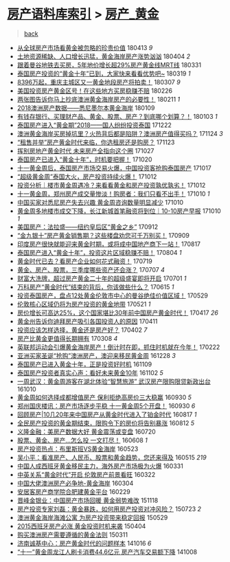 [房产语料库索引](../../README.md)  > [房产_黄金](房产_黄金.md)
====
> [back](../README.md)

- [从全球房产市场看黄金被忽略的珍贵价值](http://jkwz.applinzi.com/ittc/7091567652336305163.html#%E4%BB%8E%E5%85%A8%E7%90%83%E6%88%BF%E4%BA%A7%E5%B8%82%E5%9C%BA%E7%9C%8B%E9%BB%84%E9%87%91%E8%A2%AB%E5%BF%BD%E7%95%A5%E7%9A%84%E7%8F%8D%E8%B4%B5%E4%BB%B7%E5%80%BC) 180413 *9* 
- [土地资源稀缺、人口增长迅猛，黄金海岸房产涨势汹汹](http://jkwz.applinzi.com/ittc/7088044300145525776.html#%E5%9C%9F%E5%9C%B0%E8%B5%84%E6%BA%90%E7%A8%80%E7%BC%BA%E3%80%81%E4%BA%BA%E5%8F%A3%E5%A2%9E%E9%95%BF%E8%BF%85%E7%8C%9B%EF%BC%8C%E9%BB%84%E9%87%91%E6%B5%B7%E5%B2%B8%E6%88%BF%E4%BA%A7%E6%B6%A8%E5%8A%BF%E6%B1%B9%E6%B1%B9) 180404 *2* 
- [跟着曼谷地铁去买房，5年地价增长超29%房产黄金线MRT线](http://jkwz.applinzi.com/ittc/7086599560522892305.html#%E8%B7%9F%E7%9D%80%E6%9B%BC%E8%B0%B7%E5%9C%B0%E9%93%81%E5%8E%BB%E4%B9%B0%E6%88%BF%EF%BC%8C5%E5%B9%B4%E5%9C%B0%E4%BB%B7%E5%A2%9E%E9%95%BF%E8%B6%8529%25%E6%88%BF%E4%BA%A7%E9%BB%84%E9%87%91%E7%BA%BFMRT%E7%BA%BF) 180331  
- [泰国房产投资的“黄金十年”已到，大家快来看看优势吧~](http://jkwz.applinzi.com/ittc/7082235746704688135.html#%E6%B3%B0%E5%9B%BD%E6%88%BF%E4%BA%A7%E6%8A%95%E8%B5%84%E7%9A%84%E2%80%9C%E9%BB%84%E9%87%91%E5%8D%81%E5%B9%B4%E2%80%9D%E5%B7%B2%E5%88%B0%EF%BC%8C%E5%A4%A7%E5%AE%B6%E5%BF%AB%E6%9D%A5%E7%9C%8B%E7%9C%8B%E4%BC%98%E5%8A%BF%E5%90%A7%7E) 180319 *1* 
- [8396万起，重庆主城区又一黄金地段房产将拍卖！](http://jkwz.applinzi.com/ittc/7077673258076079121.html#8396%E4%B8%87%E8%B5%B7%EF%BC%8C%E9%87%8D%E5%BA%86%E4%B8%BB%E5%9F%8E%E5%8C%BA%E5%8F%88%E4%B8%80%E9%BB%84%E9%87%91%E5%9C%B0%E6%AE%B5%E6%88%BF%E4%BA%A7%E5%B0%86%E6%8B%8D%E5%8D%96%EF%BC%81) 180307 *9* 
- [美国投资房产黄金区号！在这些地方买房稳赚不赔](http://jkwz.applinzi.com/ittc/7074334372268606480.html#%E7%BE%8E%E5%9B%BD%E6%8A%95%E8%B5%84%E6%88%BF%E4%BA%A7%E9%BB%84%E9%87%91%E5%8C%BA%E5%8F%B7%EF%BC%81%E5%9C%A8%E8%BF%99%E4%BA%9B%E5%9C%B0%E6%96%B9%E4%B9%B0%E6%88%BF%E7%A8%B3%E8%B5%9A%E4%B8%8D%E8%B5%94) 180226  
- [两张图告诉你马上抄底澳洲黄金海岸房产的必要性！](http://jkwz.applinzi.com/ittc/7068745802900309008.html#%E4%B8%A4%E5%BC%A0%E5%9B%BE%E5%91%8A%E8%AF%89%E4%BD%A0%E9%A9%AC%E4%B8%8A%E6%8A%84%E5%BA%95%E6%BE%B3%E6%B4%B2%E9%BB%84%E9%87%91%E6%B5%B7%E5%B2%B8%E6%88%BF%E4%BA%A7%E7%9A%84%E5%BF%85%E8%A6%81%E6%80%A7%EF%BC%81) 180211 *1* 
- [2018澳洲房产数据——悉尼墨尔本黄金海岸](http://jkwz.applinzi.com/ittc/7056616642350416912.html#2018%E6%BE%B3%E6%B4%B2%E6%88%BF%E4%BA%A7%E6%95%B0%E6%8D%AE%E2%80%94%E2%80%94%E6%82%89%E5%B0%BC%E5%A2%A8%E5%B0%94%E6%9C%AC%E9%BB%84%E9%87%91%E6%B5%B7%E5%B2%B8) 180109  
- [有钱存银行、买理财产品、黄金、股票、房产？到底哪个划算？！](http://jkwz.applinzi.com/ittc/7054395087994225674.html#%E6%9C%89%E9%92%B1%E5%AD%98%E9%93%B6%E8%A1%8C%E3%80%81%E4%B9%B0%E7%90%86%E8%B4%A2%E4%BA%A7%E5%93%81%E3%80%81%E9%BB%84%E9%87%91%E3%80%81%E8%82%A1%E7%A5%A8%E3%80%81%E6%88%BF%E4%BA%A7%EF%BC%9F%E5%88%B0%E5%BA%95%E5%93%AA%E4%B8%AA%E5%88%92%E7%AE%97%EF%BC%9F%EF%BC%81) 180103 *1* 
- [泰国房产进入“黄金期”2018——国人纷纷投资泰国](http://jkwz.applinzi.com/ittc/7049838702669333520.html#%E6%B3%B0%E5%9B%BD%E6%88%BF%E4%BA%A7%E8%BF%9B%E5%85%A5%E2%80%9C%E9%BB%84%E9%87%91%E6%9C%9F%E2%80%9D2018%E2%80%94%E2%80%94%E5%9B%BD%E4%BA%BA%E7%BA%B7%E7%BA%B7%E6%8A%95%E8%B5%84%E6%B3%B0%E5%9B%BD) 171222  
- [澳洲黄金海岸买房掉坑里？火热背后都是陷阱？澳洲房产值得买吗？](http://jkwz.applinzi.com/ittc/7038525750087517201.html#%E6%BE%B3%E6%B4%B2%E9%BB%84%E9%87%91%E6%B5%B7%E5%B2%B8%E4%B9%B0%E6%88%BF%E6%8E%89%E5%9D%91%E9%87%8C%EF%BC%9F%E7%81%AB%E7%83%AD%E8%83%8C%E5%90%8E%E9%83%BD%E6%98%AF%E9%99%B7%E9%98%B1%EF%BC%9F%E6%BE%B3%E6%B4%B2%E6%88%BF%E4%BA%A7%E5%80%BC%E5%BE%97%E4%B9%B0%E5%90%97%EF%BC%9F) 171124 *3* 
- [“租售并举”房产黄金时代来临，你选租房还是购房？](http://jkwz.applinzi.com/ittc/7039138320972514321.html#%E2%80%9C%E7%A7%9F%E5%94%AE%E5%B9%B6%E4%B8%BE%E2%80%9D%E6%88%BF%E4%BA%A7%E9%BB%84%E9%87%91%E6%97%B6%E4%BB%A3%E6%9D%A5%E4%B8%B4%EF%BC%8C%E4%BD%A0%E9%80%89%E7%A7%9F%E6%88%BF%E8%BF%98%E6%98%AF%E8%B4%AD%E6%88%BF%EF%BC%9F) 171123  
- [挥别房地产黄金时代 未来房产全指向这个圈](http://jkwz.applinzi.com/ittc/7029146184906703888.html#%E6%8C%A5%E5%88%AB%E6%88%BF%E5%9C%B0%E4%BA%A7%E9%BB%84%E9%87%91%E6%97%B6%E4%BB%A3+%E6%9C%AA%E6%9D%A5%E6%88%BF%E4%BA%A7%E5%85%A8%E6%8C%87%E5%90%91%E8%BF%99%E4%B8%AA%E5%9C%88) 171027  
- [泰国房产已进入“黄金十年”，时机要把握！](http://jkwz.applinzi.com/ittc/7026466843563394064.html#%E6%B3%B0%E5%9B%BD%E6%88%BF%E4%BA%A7%E5%B7%B2%E8%BF%9B%E5%85%A5%E2%80%9C%E9%BB%84%E9%87%91%E5%8D%81%E5%B9%B4%E2%80%9D%EF%BC%8C%E6%97%B6%E6%9C%BA%E8%A6%81%E6%8A%8A%E6%8F%A1%EF%BC%81) 171020  
- [十一黄金周后，泰国房产市场交易火爆，中国投资客抢购泰国房产](http://jkwz.applinzi.com/ittc/7025349170527994896.html#%E5%8D%81%E4%B8%80%E9%BB%84%E9%87%91%E5%91%A8%E5%90%8E%EF%BC%8C%E6%B3%B0%E5%9B%BD%E6%88%BF%E4%BA%A7%E5%B8%82%E5%9C%BA%E4%BA%A4%E6%98%93%E7%81%AB%E7%88%86%EF%BC%8C%E4%B8%AD%E5%9B%BD%E6%8A%95%E8%B5%84%E5%AE%A2%E6%8A%A2%E8%B4%AD%E6%B3%B0%E5%9B%BD%E6%88%BF%E4%BA%A7) 171017  
- [“超级黄金周”泰国大火，房产投资持续火爆！](http://jkwz.applinzi.com/ittc/7023567007398757392.html#%E2%80%9C%E8%B6%85%E7%BA%A7%E9%BB%84%E9%87%91%E5%91%A8%E2%80%9D%E6%B3%B0%E5%9B%BD%E5%A4%A7%E7%81%AB%EF%BC%8C%E6%88%BF%E4%BA%A7%E6%8A%95%E8%B5%84%E6%8C%81%E7%BB%AD%E7%81%AB%E7%88%86%EF%BC%81) 171012  
- [投资分析｜楼市黄金周遇冷？来看看黄金和房产投资孰优孰劣！](http://jkwz.applinzi.com/ittc/7023520380189410321.html#%E6%8A%95%E8%B5%84%E5%88%86%E6%9E%90%EF%BD%9C%E6%A5%BC%E5%B8%82%E9%BB%84%E9%87%91%E5%91%A8%E9%81%87%E5%86%B7%EF%BC%9F%E6%9D%A5%E7%9C%8B%E7%9C%8B%E9%BB%84%E9%87%91%E5%92%8C%E6%88%BF%E4%BA%A7%E6%8A%95%E8%B5%84%E5%AD%B0%E4%BC%98%E5%AD%B0%E5%8A%A3%EF%BC%81) 171012  
- [十一黄金周，郑州房产成交量惨淡！购房者：我们只看不出手！](http://jkwz.applinzi.com/ittc/7022863636870202384.html#%E5%8D%81%E4%B8%80%E9%BB%84%E9%87%91%E5%91%A8%EF%BC%8C%E9%83%91%E5%B7%9E%E6%88%BF%E4%BA%A7%E6%88%90%E4%BA%A4%E9%87%8F%E6%83%A8%E6%B7%A1%EF%BC%81%E8%B4%AD%E6%88%BF%E8%80%85%EF%BC%9A%E6%88%91%E4%BB%AC%E5%8F%AA%E7%9C%8B%E4%B8%8D%E5%87%BA%E6%89%8B%EF%BC%81) 171010 *1* 
- [中国买家对悉尼房产失去兴趣 黄金周咨询数量明显减少](http://jkwz.applinzi.com/ittc/7022860697388712977.html#%E4%B8%AD%E5%9B%BD%E4%B9%B0%E5%AE%B6%E5%AF%B9%E6%82%89%E5%B0%BC%E6%88%BF%E4%BA%A7%E5%A4%B1%E5%8E%BB%E5%85%B4%E8%B6%A3+%E9%BB%84%E9%87%91%E5%91%A8%E5%92%A8%E8%AF%A2%E6%95%B0%E9%87%8F%E6%98%8E%E6%98%BE%E5%87%8F%E5%B0%91) 171010  
- [黄金周多地楼市成交下降，长江新城首笔融资将到位｜10-10房产早报](http://jkwz.applinzi.com/ittc/7022725911420601360.html#%E9%BB%84%E9%87%91%E5%91%A8%E5%A4%9A%E5%9C%B0%E6%A5%BC%E5%B8%82%E6%88%90%E4%BA%A4%E4%B8%8B%E9%99%8D%EF%BC%8C%E9%95%BF%E6%B1%9F%E6%96%B0%E5%9F%8E%E9%A6%96%E7%AC%94%E8%9E%8D%E8%B5%84%E5%B0%86%E5%88%B0%E4%BD%8D%EF%BD%9C10-10%E6%88%BF%E4%BA%A7%E6%97%A9%E6%8A%A5) 171010 *1* 
- [美国房产：法拉盛——纽约皇后区“黄金之乡”](http://jkwz.applinzi.com/ittc/7012366565075584016.html#%E7%BE%8E%E5%9B%BD%E6%88%BF%E4%BA%A7%EF%BC%9A%E6%B3%95%E6%8B%89%E7%9B%9B%E2%80%94%E2%80%94%E7%BA%BD%E7%BA%A6%E7%9A%87%E5%90%8E%E5%8C%BA%E2%80%9C%E9%BB%84%E9%87%91%E4%B9%8B%E4%B9%A1%E2%80%9D) 170912  
- [“金九银十”房产黄金销售期？这些楼盘劝您可千万别买！](http://jkwz.applinzi.com/ittc/7011349729315914768.html#%E2%80%9C%E9%87%91%E4%B9%9D%E9%93%B6%E5%8D%81%E2%80%9D%E6%88%BF%E4%BA%A7%E9%BB%84%E9%87%91%E9%94%80%E5%94%AE%E6%9C%9F%EF%BC%9F%E8%BF%99%E4%BA%9B%E6%A5%BC%E7%9B%98%E5%8A%9D%E6%82%A8%E5%8F%AF%E5%8D%83%E4%B8%87%E5%88%AB%E4%B9%B0%EF%BC%81) 170909  
- [印度房产很快就能迎来黄金时期，或将成中国地产商下一站！](http://jkwz.applinzi.com/ittc/7002734920202716176.html#%E5%8D%B0%E5%BA%A6%E6%88%BF%E4%BA%A7%E5%BE%88%E5%BF%AB%E5%B0%B1%E8%83%BD%E8%BF%8E%E6%9D%A5%E9%BB%84%E9%87%91%E6%97%B6%E6%9C%9F%EF%BC%8C%E6%88%96%E5%B0%86%E6%88%90%E4%B8%AD%E5%9B%BD%E5%9C%B0%E4%BA%A7%E5%95%86%E4%B8%8B%E4%B8%80%E7%AB%99%EF%BC%81) 170817  
- [泰国房产进入“黄金十年”，投资这片区域稳赚不赔！](http://jkwz.applinzi.com/ittc/6997911171896968209.html#%E6%B3%B0%E5%9B%BD%E6%88%BF%E4%BA%A7%E8%BF%9B%E5%85%A5%E2%80%9C%E9%BB%84%E9%87%91%E5%8D%81%E5%B9%B4%E2%80%9D%EF%BC%8C%E6%8A%95%E8%B5%84%E8%BF%99%E7%89%87%E5%8C%BA%E5%9F%9F%E7%A8%B3%E8%B5%9A%E4%B8%8D%E8%B5%94%EF%BC%81) 170804 *1* 
- [黄金时代已去？看房产企业如何花式融资！](http://jkwz.applinzi.com/ittc/6992017757540189200.html#%E9%BB%84%E9%87%91%E6%97%B6%E4%BB%A3%E5%B7%B2%E5%8E%BB%EF%BC%9F%E7%9C%8B%E6%88%BF%E4%BA%A7%E4%BC%81%E4%B8%9A%E5%A6%82%E4%BD%95%E8%8A%B1%E5%BC%8F%E8%9E%8D%E8%B5%84%EF%BC%81) 170719  
- [黄金、房产、股票，三季度哪些资产还会涨？](http://jkwz.applinzi.com/ittc/6987624247634428944.html#%E9%BB%84%E9%87%91%E3%80%81%E6%88%BF%E4%BA%A7%E3%80%81%E8%82%A1%E7%A5%A8%EF%BC%8C%E4%B8%89%E5%AD%A3%E5%BA%A6%E5%93%AA%E4%BA%9B%E8%B5%84%E4%BA%A7%E8%BF%98%E4%BC%9A%E6%B6%A8%EF%BC%9F) 170707 *4* 
- [财富大洗牌，超过房产黄金二十年的超级盛宴即将开启](http://jkwz.applinzi.com/ittc/6985056250491307013.html#%E8%B4%A2%E5%AF%8C%E5%A4%A7%E6%B4%97%E7%89%8C%EF%BC%8C%E8%B6%85%E8%BF%87%E6%88%BF%E4%BA%A7%E9%BB%84%E9%87%91%E4%BA%8C%E5%8D%81%E5%B9%B4%E7%9A%84%E8%B6%85%E7%BA%A7%E7%9B%9B%E5%AE%B4%E5%8D%B3%E5%B0%86%E5%BC%80%E5%90%AF) 170701 *1* 
- [万科房产“黄金时代”结束的背后，你该做些什么？](http://jkwz.applinzi.com/ittc/6979383899187577860.html#%E4%B8%87%E7%A7%91%E6%88%BF%E4%BA%A7%E2%80%9C%E9%BB%84%E9%87%91%E6%97%B6%E4%BB%A3%E2%80%9D%E7%BB%93%E6%9D%9F%E7%9A%84%E8%83%8C%E5%90%8E%EF%BC%8C%E4%BD%A0%E8%AF%A5%E5%81%9A%E4%BA%9B%E4%BB%80%E4%B9%88%EF%BC%9F) 170615 *1* 
- [投资泰国房产，盘点12处黄金伦敦市中心的曼谷绝佳价值区域！](http://jkwz.applinzi.com/ittc/6973152892222440453.html#%E6%8A%95%E8%B5%84%E6%B3%B0%E5%9B%BD%E6%88%BF%E4%BA%A7%EF%BC%8C%E7%9B%98%E7%82%B912%E5%A4%84%E9%BB%84%E9%87%91%E4%BC%A6%E6%95%A6%E5%B8%82%E4%B8%AD%E5%BF%83%E7%9A%84%E6%9B%BC%E8%B0%B7%E7%BB%9D%E4%BD%B3%E4%BB%B7%E5%80%BC%E5%8C%BA%E5%9F%9F%EF%BC%81) 170529  
- [伦敦核心区域仍将为房产投资的黄金地带](http://jkwz.applinzi.com/ittc/6970063852992463876.html#%E4%BC%A6%E6%95%A6%E6%A0%B8%E5%BF%83%E5%8C%BA%E5%9F%9F%E4%BB%8D%E5%B0%86%E4%B8%BA%E6%88%BF%E4%BA%A7%E6%8A%95%E8%B5%84%E7%9A%84%E9%BB%84%E9%87%91%E5%9C%B0%E5%B8%A6) 170521 *1* 
- [房价增长可高达25%，这个国家堪比30年前中国房产黄金时代！](http://jkwz.applinzi.com/ittc/6957424731744633860.html#%E6%88%BF%E4%BB%B7%E5%A2%9E%E9%95%BF%E5%8F%AF%E9%AB%98%E8%BE%BE25%25%EF%BC%8C%E8%BF%99%E4%B8%AA%E5%9B%BD%E5%AE%B6%E5%A0%AA%E6%AF%9430%E5%B9%B4%E5%89%8D%E4%B8%AD%E5%9B%BD%E6%88%BF%E4%BA%A7%E9%BB%84%E9%87%91%E6%97%B6%E4%BB%A3%EF%BC%81) 170417 *26* 
- [黄金州告诉你迪拜房产吸引各国投资人的原因](http://jkwz.applinzi.com/ittc/6955198812216902661.html#%E9%BB%84%E9%87%91%E5%B7%9E%E5%91%8A%E8%AF%89%E4%BD%A0%E8%BF%AA%E6%8B%9C%E6%88%BF%E4%BA%A7%E5%90%B8%E5%BC%95%E5%90%84%E5%9B%BD%E6%8A%95%E8%B5%84%E4%BA%BA%E7%9A%84%E5%8E%9F%E5%9B%A0) 170411  
- [投资应该怎样选择，黄金还是房产好？](http://jkwz.applinzi.com/ittc/6951953641975055364.html#%E6%8A%95%E8%B5%84%E5%BA%94%E8%AF%A5%E6%80%8E%E6%A0%B7%E9%80%89%E6%8B%A9%EF%BC%8C%E9%BB%84%E9%87%91%E8%BF%98%E6%98%AF%E6%88%BF%E4%BA%A7%E5%A5%BD%EF%BC%9F) 170402 *7* 
- [房产比黄金更值得长期拥有](http://jkwz.applinzi.com/ittc/6942577776153592836.html#%E6%88%BF%E4%BA%A7%E6%AF%94%E9%BB%84%E9%87%91%E6%9B%B4%E5%80%BC%E5%BE%97%E9%95%BF%E6%9C%9F%E6%8B%A5%E6%9C%89) 170308 *4* 
- [英联邦运动会引爆黄金海岸房产！倒计时在即，抓住时机就在今年！](http://jkwz.applinzi.com/ittc/6937391326151836677.html#%E8%8B%B1%E8%81%94%E9%82%A6%E8%BF%90%E5%8A%A8%E4%BC%9A%E5%BC%95%E7%88%86%E9%BB%84%E9%87%91%E6%B5%B7%E5%B2%B8%E6%88%BF%E4%BA%A7%EF%BC%81%E5%80%92%E8%AE%A1%E6%97%B6%E5%9C%A8%E5%8D%B3%EF%BC%8C%E6%8A%93%E4%BD%8F%E6%97%B6%E6%9C%BA%E5%B0%B1%E5%9C%A8%E4%BB%8A%E5%B9%B4%EF%BC%81) 170222  
- [亚洲买家圣诞“抢购”澳洲房产，澳迎来移民黄金周](http://jkwz.applinzi.com/ittc/6916596133551145989.html#%E4%BA%9A%E6%B4%B2%E4%B9%B0%E5%AE%B6%E5%9C%A3%E8%AF%9E%E2%80%9C%E6%8A%A2%E8%B4%AD%E2%80%9D%E6%BE%B3%E6%B4%B2%E6%88%BF%E4%BA%A7%EF%BC%8C%E6%BE%B3%E8%BF%8E%E6%9D%A5%E7%A7%BB%E6%B0%91%E9%BB%84%E9%87%91%E5%91%A8) 161228 *3* 
- [泰国房产已进入黄金十年，正是投资好时机](http://jkwz.applinzi.com/ittc/6898508497288692741.html#%E6%B3%B0%E5%9B%BD%E6%88%BF%E4%BA%A7%E5%B7%B2%E8%BF%9B%E5%85%A5%E9%BB%84%E9%87%91%E5%8D%81%E5%B9%B4%EF%BC%8C%E6%AD%A3%E6%98%AF%E6%8A%95%E8%B5%84%E5%A5%BD%E6%97%B6%E6%9C%BA) 161109  
- [泰国房产投资者真实心声：看好未来黄金10年](http://jkwz.applinzi.com/ittc/6896003414634267653.html#%E6%B3%B0%E5%9B%BD%E6%88%BF%E4%BA%A7%E6%8A%95%E8%B5%84%E8%80%85%E7%9C%9F%E5%AE%9E%E5%BF%83%E5%A3%B0%EF%BC%9A%E7%9C%8B%E5%A5%BD%E6%9C%AA%E6%9D%A5%E9%BB%84%E9%87%9110%E5%B9%B4) 161102 *5* 
- [一周武汉：黄金周游客在湖北体验“智慧旅游” 武汉房产限购限贷新政出台](http://jkwz.applinzi.com/ittc/6887316198072517637.html#%E4%B8%80%E5%91%A8%E6%AD%A6%E6%B1%89%EF%BC%9A%E9%BB%84%E9%87%91%E5%91%A8%E6%B8%B8%E5%AE%A2%E5%9C%A8%E6%B9%96%E5%8C%97%E4%BD%93%E9%AA%8C%E2%80%9C%E6%99%BA%E6%85%A7%E6%97%85%E6%B8%B8%E2%80%9D+%E6%AD%A6%E6%B1%89%E6%88%BF%E4%BA%A7%E9%99%90%E8%B4%AD%E9%99%90%E8%B4%B7%E6%96%B0%E6%94%BF%E5%87%BA%E5%8F%B0) 161010  
- [黄金周如何选择成都增值房产 保利拒绝高房价三大稳赢](http://jkwz.applinzi.com/ittc/6883649035063264261.html#%E9%BB%84%E9%87%91%E5%91%A8%E5%A6%82%E4%BD%95%E9%80%89%E6%8B%A9%E6%88%90%E9%83%BD%E5%A2%9E%E5%80%BC%E6%88%BF%E4%BA%A7+%E4%BF%9D%E5%88%A9%E6%8B%92%E7%BB%9D%E9%AB%98%E6%88%BF%E4%BB%B7%E4%B8%89%E5%A4%A7%E7%A8%B3%E8%B5%A2) 160930 *5* 
- [郑州国庆楼讯：房产市场逐步平稳 十一黄金周5个开盘！](http://jkwz.applinzi.com/ittc/6883624997402182661.html#%E9%83%91%E5%B7%9E%E5%9B%BD%E5%BA%86%E6%A5%BC%E8%AE%AF%EF%BC%9A%E6%88%BF%E4%BA%A7%E5%B8%82%E5%9C%BA%E9%80%90%E6%AD%A5%E5%B9%B3%E7%A8%B3+%E5%8D%81%E4%B8%80%E9%BB%84%E9%87%91%E5%91%A85%E4%B8%AA%E5%BC%80%E7%9B%98%EF%BC%81) 160930 *6* 
- [回顾房产|10几20年来中国房产从黄金时代进入了铂金时代](http://jkwz.applinzi.com/ittc/6867377903238644741.html#%E5%9B%9E%E9%A1%BE%E6%88%BF%E4%BA%A7%7C10%E5%87%A020%E5%B9%B4%E6%9D%A5%E4%B8%AD%E5%9B%BD%E6%88%BF%E4%BA%A7%E4%BB%8E%E9%BB%84%E9%87%91%E6%97%B6%E4%BB%A3%E8%BF%9B%E5%85%A5%E4%BA%86%E9%93%82%E9%87%91%E6%97%B6%E4%BB%A3) 160817 *1* 
- [全民房产投资的黄金期结束，限购令下的房价将告别暴涨](http://jkwz.applinzi.com/ittc/6865592973802341380.html#%E5%85%A8%E6%B0%91%E6%88%BF%E4%BA%A7%E6%8A%95%E8%B5%84%E7%9A%84%E9%BB%84%E9%87%91%E6%9C%9F%E7%BB%93%E6%9D%9F%EF%BC%8C%E9%99%90%E8%B4%AD%E4%BB%A4%E4%B8%8B%E7%9A%84%E6%88%BF%E4%BB%B7%E5%B0%86%E5%91%8A%E5%88%AB%E6%9A%B4%E6%B6%A8) 160812 *5* 
- [义隆金融：美房产数据大好 黄金震荡或变盘](http://jkwz.applinzi.com/ittc/6856964482592670725.html#%E4%B9%89%E9%9A%86%E9%87%91%E8%9E%8D%EF%BC%9A%E7%BE%8E%E6%88%BF%E4%BA%A7%E6%95%B0%E6%8D%AE%E5%A4%A7%E5%A5%BD+%E9%BB%84%E9%87%91%E9%9C%87%E8%8D%A1%E6%88%96%E5%8F%98%E7%9B%98) 160720  
- [股票、黄金、房产...怎么投 一文打尽！](http://jkwz.applinzi.com/ittc/6841420411807728645.html#%E8%82%A1%E7%A5%A8%E3%80%81%E9%BB%84%E9%87%91%E3%80%81%E6%88%BF%E4%BA%A7...%E6%80%8E%E4%B9%88%E6%8A%95+%E4%B8%80%E6%96%87%E6%89%93%E5%B0%BD%EF%BC%81) 160608 *1* 
- [房产投资热点：布里斯班VS黄金海岸](http://jkwz.applinzi.com/ittc/6835480066322334725.html#%E6%88%BF%E4%BA%A7%E6%8A%95%E8%B5%84%E7%83%AD%E7%82%B9%EF%BC%9A%E5%B8%83%E9%87%8C%E6%96%AF%E7%8F%ADVS%E9%BB%84%E9%87%91%E6%B5%B7%E5%B2%B8) 160523  
- [吴小平：看准房产、人民币、股票和黄金趋势，您还来得及](http://jkwz.applinzi.com/ittc/6832369445779276805.html#%E5%90%B4%E5%B0%8F%E5%B9%B3%EF%BC%9A%E7%9C%8B%E5%87%86%E6%88%BF%E4%BA%A7%E3%80%81%E4%BA%BA%E6%B0%91%E5%B8%81%E3%80%81%E8%82%A1%E7%A5%A8%E5%92%8C%E9%BB%84%E9%87%91%E8%B6%8B%E5%8A%BF%EF%BC%8C%E6%82%A8%E8%BF%98%E6%9D%A5%E5%BE%97%E5%8F%8A) 160515 *219* 
- [中国人成西班牙黄金移民主力，海外房产市场极为火爆](http://jkwz.applinzi.com/ittc/6815674063494054916.html#%E4%B8%AD%E5%9B%BD%E4%BA%BA%E6%88%90%E8%A5%BF%E7%8F%AD%E7%89%99%E9%BB%84%E9%87%91%E7%A7%BB%E6%B0%91%E4%B8%BB%E5%8A%9B%EF%BC%8C%E6%B5%B7%E5%A4%96%E6%88%BF%E4%BA%A7%E5%B8%82%E5%9C%BA%E6%9E%81%E4%B8%BA%E7%81%AB%E7%88%86) 160331  
- [中英关系“黄金时代”开启 伦敦房产前景看旺](http://jkwz.applinzi.com/ittc/6812415617453786117.html#%E4%B8%AD%E8%8B%B1%E5%85%B3%E7%B3%BB%E2%80%9C%E9%BB%84%E9%87%91%E6%97%B6%E4%BB%A3%E2%80%9D%E5%BC%80%E5%90%AF+%E4%BC%A6%E6%95%A6%E6%88%BF%E4%BA%A7%E5%89%8D%E6%99%AF%E7%9C%8B%E6%97%BA) 160322  
- [中国大佬澳洲房产必争地-黄金海岸](http://jkwz.applinzi.com/ittc/6805767204444308485.html#%E4%B8%AD%E5%9B%BD%E5%A4%A7%E4%BD%AC%E6%BE%B3%E6%B4%B2%E6%88%BF%E4%BA%A7%E5%BF%85%E4%BA%89%E5%9C%B0-%E9%BB%84%E9%87%91%E6%B5%B7%E5%B2%B8) 160304  
- [安居客房产商学院合肥建黄金平台](http://jkwz.applinzi.com/ittc/6804264487691486212.html#%E5%AE%89%E5%B1%85%E5%AE%A2%E6%88%BF%E4%BA%A7%E5%95%86%E5%AD%A6%E9%99%A2%E5%90%88%E8%82%A5%E5%BB%BA%E9%BB%84%E9%87%91%E5%B9%B3%E5%8F%B0) 160229  
- [晋峰金银业：中国房产市场回暖 黄金弱势难改](http://jkwz.applinzi.com/ittc/6766046862494925828.html#%E6%99%8B%E5%B3%B0%E9%87%91%E9%93%B6%E4%B8%9A%EF%BC%9A%E4%B8%AD%E5%9B%BD%E6%88%BF%E4%BA%A7%E5%B8%82%E5%9C%BA%E5%9B%9E%E6%9A%96+%E9%BB%84%E9%87%91%E5%BC%B1%E5%8A%BF%E9%9A%BE%E6%94%B9) 151118  
- [房产投资专家刘磊：黄金暴跌，如何用房产投资对冲风险？](http://jkwz.applinzi.com/ittc/547650615218348673.html#%E6%88%BF%E4%BA%A7%E6%8A%95%E8%B5%84%E4%B8%93%E5%AE%B6%E5%88%98%E7%A3%8A%EF%BC%9A%E9%BB%84%E9%87%91%E6%9A%B4%E8%B7%8C%EF%BC%8C%E5%A6%82%E4%BD%95%E7%94%A8%E6%88%BF%E4%BA%A7%E6%8A%95%E8%B5%84%E5%AF%B9%E5%86%B2%E9%A3%8E%E9%99%A9%EF%BC%9F) 150723 *2* 
- [澳洲黄金海岸海滩公寓 为房产投资带来稳定回报](http://jkwz.applinzi.com/ittc/547650611418242482.html#%E6%BE%B3%E6%B4%B2%E9%BB%84%E9%87%91%E6%B5%B7%E5%B2%B8%E6%B5%B7%E6%BB%A9%E5%85%AC%E5%AF%93+%E4%B8%BA%E6%88%BF%E4%BA%A7%E6%8A%95%E8%B5%84%E5%B8%A6%E6%9D%A5%E7%A8%B3%E5%AE%9A%E5%9B%9E%E6%8A%A5) 150529  
- [2015西班牙房产必涨 黄金投资时机来袭](http://jkwz.applinzi.com/ittc/547650611400948690.html#2015%E8%A5%BF%E7%8F%AD%E7%89%99%E6%88%BF%E4%BA%A7%E5%BF%85%E6%B6%A8+%E9%BB%84%E9%87%91%E6%8A%95%E8%B5%84%E6%97%B6%E6%9C%BA%E6%9D%A5%E8%A2%AD) 150404  
- [购买澳洲房产需要遵循的黄金法则](http://jkwz.applinzi.com/ittc/547650611397015236.html#%E8%B4%AD%E4%B9%B0%E6%BE%B3%E6%B4%B2%E6%88%BF%E4%BA%A7%E9%9C%80%E8%A6%81%E9%81%B5%E5%BE%AA%E7%9A%84%E9%BB%84%E9%87%91%E6%B3%95%E5%88%99) 150311  
- [济南诚基中心：房产黄金时代的问题样本](http://jkwz.applinzi.com/ittc/547650611377085606.html#%E6%B5%8E%E5%8D%97%E8%AF%9A%E5%9F%BA%E4%B8%AD%E5%BF%83%EF%BC%9A%E6%88%BF%E4%BA%A7%E9%BB%84%E9%87%91%E6%97%B6%E4%BB%A3%E7%9A%84%E9%97%AE%E9%A2%98%E6%A0%B7%E6%9C%AC) 141016 *6* 
- [“十一”黄金周龙江人刷卡消费44.6亿元 房产汽车交易额下降](http://jkwz.applinzi.com/ittc/547650611375687329.html#%E2%80%9C%E5%8D%81%E4%B8%80%E2%80%9D%E9%BB%84%E9%87%91%E5%91%A8%E9%BE%99%E6%B1%9F%E4%BA%BA%E5%88%B7%E5%8D%A1%E6%B6%88%E8%B4%B944.6%E4%BA%BF%E5%85%83+%E6%88%BF%E4%BA%A7%E6%B1%BD%E8%BD%A6%E4%BA%A4%E6%98%93%E9%A2%9D%E4%B8%8B%E9%99%8D) 141008  
